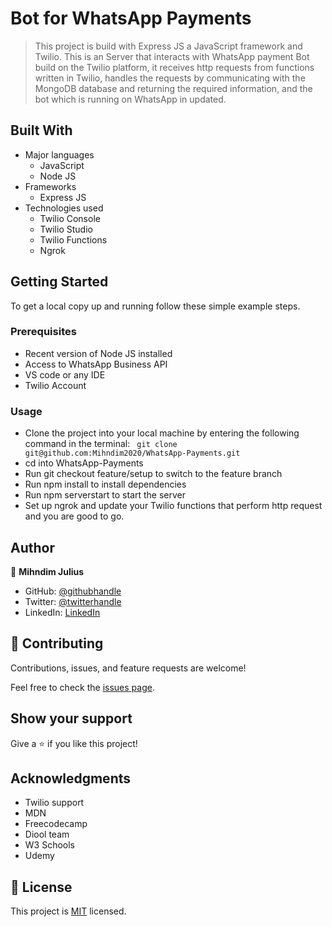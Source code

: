 # Bot for WhatsApp Payments

> This project is build with Express JS a JavaScript framework and Twilio. This is an Server that interacts with WhatsApp payment Bot build on the Twilio platform, it receives http requests from functions written in Twilio, handles the requests by communicating with the MongoDB database and returning the required information, and the bot which is running on WhatsApp in updated.
## Built With

- Major languages
  - JavaScript
  - Node JS
- Frameworks
  - Express JS
- Technologies used
  - Twilio Console
  - Twilio Studio
  - Twilio Functions
  - Ngrok
## Getting Started
To get a local copy up and running follow these simple example steps.
### Prerequisites
 - Recent version of Node JS installed
 - Access to WhatsApp Business API
 - VS code or any IDE
 - Twilio Account
### Usage
- Clone the project into your local machine by entering the following command in the terminal: ` git clone git@github.com:Mihndim2020/WhatsApp-Payments.git`
- cd into WhatsApp-Payments
- Run git checkout feature/setup to switch to the feature branch
- Run npm install to install dependencies
- Run npm serverstart to start the server
- Set up ngrok and update your Twilio functions that perform http request and you are good to go. 
## Author

👤 **Mihndim Julius**

- GitHub: [@githubhandle](https://github.com/Mihndim2020)
- Twitter: [@twitterhandle](https://twitter.com/mihndim)
- LinkedIn: [LinkedIn](https://www.linkedin.com/in/mihndim/)

## 🤝 Contributing

Contributions, issues, and feature requests are welcome!

Feel free to check the [issues page](https://github.com/Mihndim2020/WhatsApp-Payments/issues).

## Show your support

Give a ⭐️ if you like this project!

## Acknowledgments

- Twilio support
- MDN
- Freecodecamp
- Diool team
- W3 Schools
- Udemy

## 📝 License

This project is [MIT](./MIT.md) licensed.


